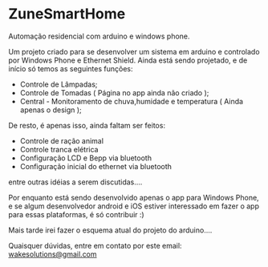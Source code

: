 ZuneSmartHome
=============

Automação residencial com arduino e windows phone.

Um projeto criado para se desenvolver um sistema em arduino e controlado por Windows Phone e Ethernet Shield.
Ainda está sendo projetado, e de início só temos as seguintes funções:

- Controle de Lâmpadas;
- Controle de Tomadas ( Página no app ainda não criado );
- Central - Monitoramento de chuva,humidade e temperatura ( Ainda apenas o design );

De resto, é apenas isso, ainda faltam ser feitos:

- Controle de ração animal
- Controle tranca elétrica
- Configuração LCD e Bepp via bluetooth
- Configuração inicial do ethernet via bluetooth

entre outras idéias a serem discutidas....

Por enquanto está sendo desenvolvido apenas o app para Windows Phone, e se algum desenvolvedor android e iOS estiver interessado 
em fazer o app para essas plataformas, é só contribuir :)

Mais tarde irei fazer o esquema atual do projeto do arduino....

Quaisquer dúvidas, entre em contato por este email: wakesolutions@gmail.com
